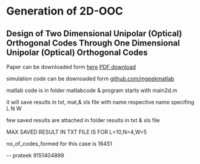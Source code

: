 #  Generation of 2D-OOC  

## Design of Two Dimensional Unipolar (Optical) Orthogonal Codes Through One Dimensional Unipolar (Optical) Orthogonal Codes

Paper can be downloaded form [here](https://arxiv.org/abs/1309.2254)
[PDF download](https://arxiv.org/abs/1309.2254)

simulation code can be downoaded form [github.com/mgeekmatlab](https://github.com/mgeekmatlab)

matlab code is in folder matlabcode
& program starts with main2d.m

it will save results in txt, mat,& xls file 
with name respective name specifing  L N W

few saved results are attached in folder results
in txt & xls file





MAX SAVED RESULT IN TXT FILE IS FOR L=10,N=4,W=5 

no_of_codes_formed  for this case is  16451


--
prateek
9151404899

